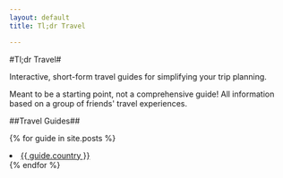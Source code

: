 ```yaml
---
layout: default
title: Tl;dr Travel

---
```


#Tl;dr Travel#

Interactive, short-form travel guides for simplifying your trip planning.

Meant to be a starting point, not a comprehensive guide! All information based 
on a group of friends' travel experiences.

##Travel Guides##

{% for guide in site.posts %}
<li>
  <a href="{{ guide.url }}">
    {{ guide.country }}
  </a>
</li>
{% endfor %}

